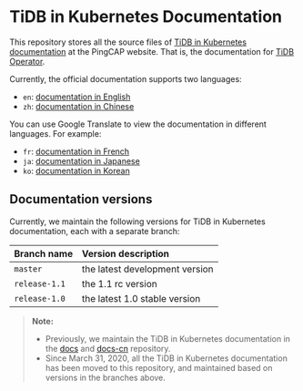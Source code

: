 # TiDB in Kubernetes Documentation

This repository stores all the source files of [TiDB in Kubernetes documentation](https://pingcap.com/docs/tidb-in-kubernetes/stable/) at the PingCAP website. That is, the documentation for [TiDB Operator](https://github.com/pingcap/tidb-operator).

Currently, the official documentation supports two languages:

- `en`: [documentation in English](https://docs.pingcap.com/tidb-in-kubernetes/stable)
- `zh`: [documentation in Chinese](https://docs.pingcap.com/zh/tidb-in-kubernetes/stable)

You can use Google Translate to view the documentation in different languages. For example:

- `fr`: [documentation in French](http://translate.google.com/translate?hl=en&sl=en&tl=fr&u=https%3A%2F%2Fgithub.com%2Fpingcap%2Fdocs-tidb-operator%2Fblob%2Fmaster%2Fen%2FTOC.md)
- `ja`: [documentation in Japanese](http://translate.google.com/translate?hl=en&sl=en&tl=ja&u=https://github.com/pingcap/docs-tidb-operator/blob/master/en/TOC.md)
- `ko`: [documentation in Korean](http://translate.google.com/translate?hl=en&sl=en&tl=ko&u=https%3A%2F%2Fgithub.com%2Fpingcap%2Fdocs-tidb-operator%2Fblob%2Fmaster%2Fen%2FTOC.md)

## Documentation versions

Currently, we maintain the following versions for TiDB in Kubernetes documentation, each with a separate branch:

| Branch name | Version description |
| :--- | :-- |
| `master` | the latest development version |
| `release-1.1` | the 1.1 rc version |
| `release-1.0` | the latest 1.0 stable version |

> **Note:**
>
> - Previously, we maintain the TiDB in Kubernetes documentation in the [docs](https://github.com/pingcap/docs) and [docs-cn](https://github.com/pingcap/docs-cn) repository.
> - Since March 31, 2020, all the TiDB in Kubernetes documentation has been moved to this repository, and maintained based on versions in the branches above.
